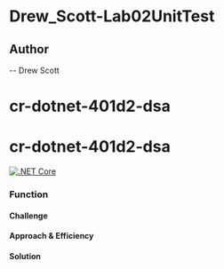 # Drew_Scott-Lab02UnitTest

## Author
-- Drew Scott

# cr-dotnet-401d2-dsa
# cr-dotnet-401d2-dsa

[![.NET Core](https://github.com/dahlbyk-demo/cr-dotnet-401d2-dsa/workflows/.NET%20Core/badge.svg)
](https://github.com/dahlbyk-demo/cr-dotnet-401d2-dsa/actions?query=workflow%3A%22.NET+Core%22)

### Function


#### Challenge

#### Approach & Efficiency

#### Solution